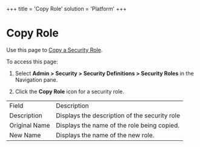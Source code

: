 +++
title = 'Copy Role'
solution = 'Platform'
+++

# Copy Role

<div class="use">

Use this page to [Copy a Security
Role](../Use_Cases/Copy_a_Security_Role.htm).

</div>

To access this page:

1.  Select **Admin \> Security \> Security Definitions \> Security
    Roles** in the Navigation pane.

2.  Click the **Copy Role** icon for a security role.

|               |                                               |
| ------------- | --------------------------------------------- |
| Field         | Description                                   |
| Description   | Displays the description of the security role |
| Original Name | Displays the name of the role being copied.   |
| New Name      | Displays the name of the new role.            |
